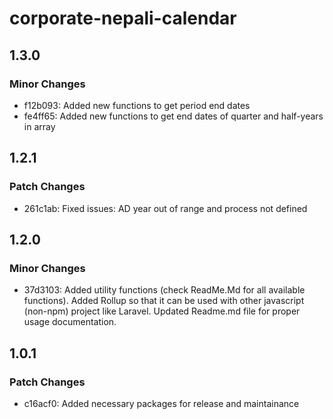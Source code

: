 # corporate-nepali-calendar

## 1.3.0

### Minor Changes

- f12b093: Added new functions to get period end dates
- fe4ff65: Added new functions to get end dates of quarter and half-years in array

## 1.2.1

### Patch Changes

- 261c1ab: Fixed issues: AD year out of range and process not defined

## 1.2.0

### Minor Changes

- 37d3103: Added utility functions (check ReadMe.Md for all available functions).
  Added Rollup so that it can be used with other javascript (non-npm) project like Laravel.
  Updated Readme.md file for proper usage documentation.

## 1.0.1

### Patch Changes

- c16acf0: Added necessary packages for release and maintainance
